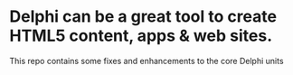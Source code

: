 # Delphi can be a great tool to create HTML5 content, apps & web sites.

This repo contains some fixes and enhancements to the core Delphi units
